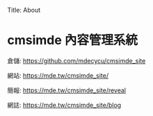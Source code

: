 Title: About

# cmsimde 內容管理系統

倉儲: <a href="https://41136103.github.io/cd2024/">https://github.com/mdecycu/cmsimde_site</a>

網站: <a href="     https://41136103.github.io/cd2024/">https://mde.tw/cmsimde_site/</a>

簡報: <a href="https://41136103.github.io/cd2024/reveal">https://mde.tw/cmsimde_site/reveal</a>

網誌: <a href="https://41136103.github.io/cd2024/blog">https://mde.tw/cmsimde_site/blog</a>








